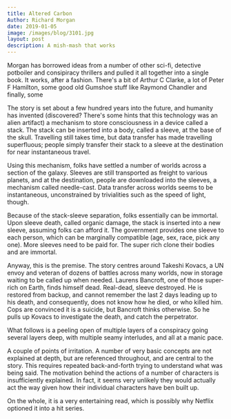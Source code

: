 ```yaml
---
title: Altered Carbon
Author: Richard Morgan
date: 2019-01-05
image: /images/blog/3101.jpg
layout: post
description: A mish-mash that works
---
```


Morgan has borrowed ideas from a number of other sci-fi, detective potboiler and consipiracy thrillers and pulled it all together into a single book. It works, after a fashion. There's a bit of Arthur C Clarke, a lot of Peter F Hamilton, some good old Gumshoe stuff like Raymond Chandler and finally, some 

The story is set about a few hundred years into the future, and humanity has invented (discovered? There's some hints that this technology was an alien artifact) a mechanism to store consciousness in a device called a stack. The stack can be inserted into a body, called a sleeve, at the base of the skull. Travelling still takes time, but data transfer has made travelling superfluous; people simply transfer their stack to a sleeve at the destination for near instantaneous travel.

Using this mechanism, folks have settled a number of worlds across a section of the galaxy. Sleeves are still transported as freight to various planets, and at the destination, people are downloaded into the sleeves, a mechanism called needle-cast. Data transfer across worlds seems to be instantaneous, unconstrained by trivialities such as the speed of light, though.

Because of the stack-sleeve separation, folks essentially can be immortal. Upon sleeve death, called organic damage, the stack is inserted into a new sleeve, assuming folks can afford it. The government provides one sleeve to each person, which can be marginally compatible (age, sex, race, pick any one). More sleeves need to be paid for. The super rich clone their bodies and are immortal.

Anyway, this is the premise. The story centres around Takeshi Kovacs, a UN envoy and veteran of dozens of battles across many worlds, now in storage waiting to be called up when needed. Laurens Bancroft, one of those super-rich on Earth, finds himself dead. Real-dead, sleeve destroyed. He is restored from backup, and cannot remember the last 2 days leading up to his death, and consequently, does not know how he died, or who killed him. Cops are convinced it is a suicide, but Bancroft thinks otherwise. So he pulls up Kovacs to investigate the death, and catch the perpetrator.

What follows is a peeling open of multiple layers of a conspiracy going several layers deep, with multiple seamy interludes, and all at a manic pace.

A couple of points of irritation. A number of very basic concepts are not explained at depth, but are referenced throughout, and are central to the story. This requires repeated back-and-forth trying to understand what was being said. The motivation behind the actions of a number of characters is insufficiently explained. In fact, it seems very unlikely they would actually act the way given how their individual characters have ben built up.

On the whole, it is a very entertaining read, which is possibly why Netflix optioned it into a hit series.
